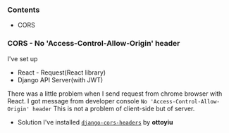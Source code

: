### Contents
- CORS

### CORS - No 'Access-Control-Allow-Origin' header
I've set up
* React - Request(React library)
* Django API Server(with JWT)

There was a little problem when I send request from chrome browser with React.
I got message from developer console ``No 'Access-Control-Allow-Origin' header``
This is not a problem of client-side but of server.

* Solution
I've installed [``django-cors-headers``](https://github.com/ottoyiu/django-cors-headers/) by __ottoyiu__
